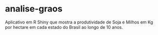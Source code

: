 # analise-graos
Aplicativo em R Shiny que mostra a produtividade de Soja e Milhos em Kg por hectare em cada estado do Brasil ao longo de 10 anos.
